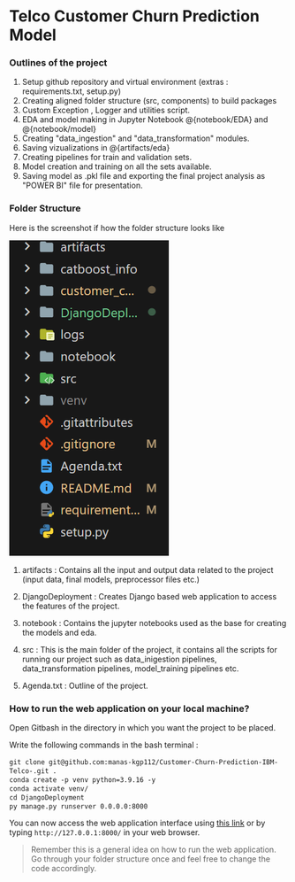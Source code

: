 # Telco Customer Churn Prediction Model


### Outlines of the project
1) Setup github repository and virtual environment (extras : requirements.txt, setup.py)
2) Creating aligned folder structure (src, components) to build packages
3) Custom Exception , Logger and utilities script.
4) EDA and model making in Jupyter Notebook @{notebook/EDA} and @{notebook/model}
5) Creating "data_ingestion" and "data_transformation" modules.
6) Saving vizualizations in @{artifacts/eda}
7) Creating pipelines for train and validation sets.
8) Model creation and training on all the sets available.
9) Saving model as .pkl file and exporting the final project analysis as "POWER BI" file for presentation.


### Folder Structure
Here is the screenshot if how the folder structure looks like

![Folder Structure Image](/custom_img/directory.jpg)

1) artifacts : Contains all the input and output data related to the project (input data, final models, preprocessor files etc.)

2) DjangoDeployment : Creates Django based web application to access the features of the project.

3) notebook : Contains the jupyter notebooks used as the base for creating the models and eda.

4) src : This is the main folder of the project, it contains all the scripts for running our project such as data_inigestion pipelines, data_transformation pipelines, model_training pipelines etc.

5) Agenda.txt : Outline of the project.


### How to run the web application on your local machine?

Open Gitbash in the directory in which you want the project to be placed.

Write the following commands in the bash terminal : 

```
git clone git@github.com:manas-kgp112/Customer-Churn-Prediction-IBM-Telco-.git .
conda create -p venv python=3.9.16 -y
conda activate venv/
cd DjangoDeployment
py manage.py runserver 0.0.0.0:8000
```

You can now access the web application interface using [this link](http://127.0.0.1:8000/) or by typing `http://127.0.0.1:8000/` in your web browser.


> Remember this is a general idea on how to run the web application. Go through your folder structure once and feel free to change the code accordingly.

